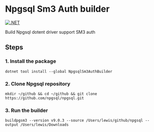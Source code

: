 # Npgsql Sm3 Auth builder

[![.NET](https://github.com/zlzforever/NpgsqlSm3AuthBuilder/actions/workflows/dotnet.yml/badge.svg?branch=main)](https://github.com/zlzforever/NpgsqlSm3AuthBuilder/actions/workflows/dotnet.yml)

Build Npgsql dotent driver support SM3 auth

## Steps

### 1. Install the package

```
dotnet tool install --global NpgsqlSm3AuthBuilder
```

### 2. Clone Npgsql repository

```
mkdir ~/github && cd ~/github && git clone https://github.com/npgsql/npgsql.git
```

### 3. Run the builder

```
buildpgsm3 --version v9.0.3 --source /Users/lewis/github/npgsql --output /Users/lewis/Downloads
```
